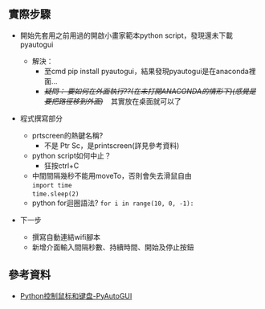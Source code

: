 ## 實際步驟
* 開始先套用之前用過的開啟小畫家範本python script，發現還未下載pyautogui  
  * 解決：
    * 至cmd pip install pyautogui，結果發現pyautogui是在anaconda裡面...
    * *~~疑問： 要如何在外面執行??(在未打開ANACONDA的情形下)(感覺是要把路徑移到外面)~~*
    其實放在桌面就可以了
 
* 程式撰寫部分
  * prtscreen的熱鍵名稱?
    * 不是 Ptr Sc，是printscreen(詳見參考資料)
  * python script如何中止？
    * 狂按ctrl+C
  * 中間間隔幾秒不能用moveTo，否則會失去滑鼠自由  
`import time`  
`time.sleep(2)`  
  
  * python for迴圈語法? 
  `for i in range(10, 0, -1):`

* 下一步
  * 撰寫自動連結wifi腳本
  * 新增介面輸入間隔秒數、持續時間、開始及停止按鈕

## 參考資料
* [Python控制鼠标和键盘-PyAutoGUI](http://blog.topspeedsnail.com/archives/5373)
